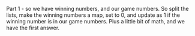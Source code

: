Part 1 - so we have winning numbers, and our game numbers.  So split the lists, make the winning numbers a map, set to 0, and update as 1 if the winning number is in our game numbers.  Plus a little bit of math, and we have the first answer.